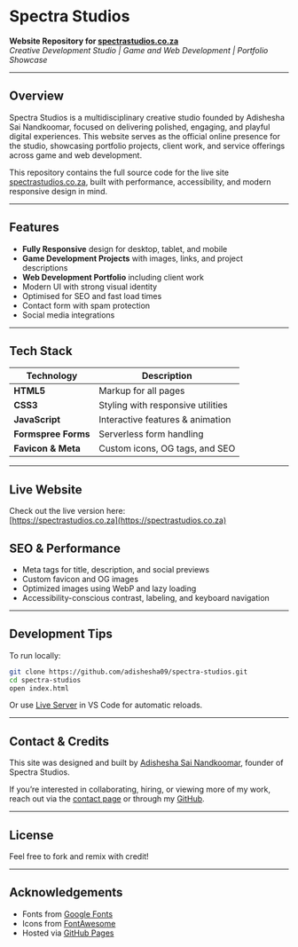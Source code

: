 # Spectra Studios 

**Website Repository for [spectrastudios.co.za](https://spectrastudios.co.za)**  
*Creative Development Studio | Game and Web Development | Portfolio Showcase*

---

## Overview

Spectra Studios is a multidisciplinary creative studio founded by Adishesha Sai Nandkoomar, focused on delivering polished, engaging, and playful digital experiences. This website serves as the official online presence for the studio, showcasing portfolio projects, client work, and service offerings across game and web development.

This repository contains the full source code for the live site [spectrastudios.co.za](https://spectrastudios.co.za), built with performance, accessibility, and modern responsive design in mind.

---

## Features

- **Fully Responsive** design for desktop, tablet, and mobile
- **Game Development Projects** with images, links, and project descriptions
- **Web Development Portfolio** including client work
- Modern UI with strong visual identity
- Optimised for SEO and fast load times
- Contact form with spam protection
- Social media integrations

---

## Tech Stack

| Technology         | Description                        |
|--------------------|------------------------------------|
| **HTML5**          | Markup for all pages               |
| **CSS3**   | Styling with responsive utilities  |
| **JavaScript** | Interactive features & animation |
| **Formspree Forms**  | Serverless form handling           |
| **Favicon & Meta** | Custom icons, OG tags, and SEO     |

---

## Live Website

Check out the live version here:  
[https://spectrastudios.co.za](https://spectrastudios.co.za)

## SEO & Performance

- Meta tags for title, description, and social previews
- Custom favicon and OG images
- Optimized images using WebP and lazy loading
- Accessibility-conscious contrast, labeling, and keyboard navigation

---

## Development Tips

To run locally:

```bash
git clone https://github.com/adishesha09/spectra-studios.git
cd spectra-studios
open index.html
```

Or use [Live Server](https://marketplace.visualstudio.com/items?itemName=ritwickdey.LiveServer) in VS Code for automatic reloads.

---

## Contact & Credits

This site was designed and built by [Adishesha Sai Nandkoomar](https://www.linkedin.com/in/adishesha-sai-nandkoomar-02850534a/), founder of Spectra Studios.

If you’re interested in collaborating, hiring, or viewing more of my work, reach out via the [contact page](https://spectrastudios.co.za/#contact) or through my [GitHub](https://github.com/adishesha09).

---

## License 
Feel free to fork and remix with credit!

---

## Acknowledgements

- Fonts from [Google Fonts](https://fonts.google.com)
- Icons from [FontAwesome](https://fontawesome.com)
- Hosted via [GitHub Pages](https://www.github.com)
